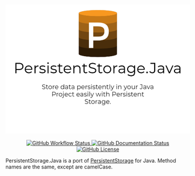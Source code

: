 ![Banner](./PersistentStorageJava_Banner.png)

<p align="center">
  <a href="https://github.com/jtsshieh/PersistentStorage.Java/actions?query=workflow%3A%22Build+Project%22">
    <img src="https://img.shields.io/github/workflow/status/jtsshieh/PersistentStorage.Java/Build%20Project?style=for-the-badge&logo=github%20actions" alt="GitHub Workflow Status">
  </a>
  <a href="https://jtsshieh.github.io/PersistentStorage.Java"><img alt="GitHub Documentation Status" src="https://img.shields.io/github/workflow/status/jtsshieh/PersistentStorage.Java/Deploy%20Documentation?label=Docs&style=for-the-badge&logo=github%20actions"></a>
  <a href="https://github.com/jtsshieh/PersistentStorage.Java/blob/master/LICENSE"><img src="https://img.shields.io/github/license/jtsshieh/PersistentStorage.Java?style=for-the-badge" alt="GitHub License"></a>
</p>

PersistentStorage.Java is a port of [PersistentStorage](https://github.com/jtsshieh/PersistentStorage) for Java. Method names are the same, except are camelCase.
